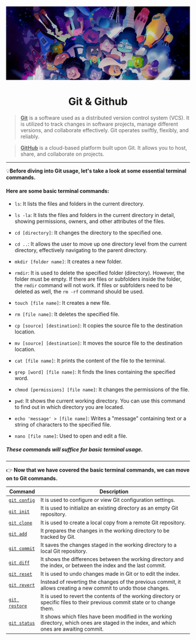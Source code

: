 ![git&github](github.jpeg)

<div align="center">
<h1>Git & Github</h1>
</div>

> **<u>Git</u>** is a software used as a distributed version control system (VCS). It is utilized to track changes in software projects, manage different versions, and collaborate effectively. Git operates swiftly, flexibly, and reliably.

> **<u>GitHub</u>** is a cloud-based platform built upon Git. It allows you to host, share, and collaborate on projects.

---

:bulb:**Before diving into Git usage, let's take a look at some essential terminal commands.**

#### Here are some basic terminal commands:

- `ls`: It lists the files and folders in the current directory.

- `ls -la`: It lists the files and folders in the current directory in detail, showing permissions, owners, and other attributes of the files.

- `cd [directory]`: It changes the directory to the specified one.

- `cd ..`: It allows the user to move up one directory level from the current directory, effectively navigating to the parent directory.

- `mkdir [folder name]`: It creates a new folder.

- `rmdir`: It is used to delete the specified folder (directory). However, the folder must be empty. If there are files or subfolders inside the folder, the `rmdir` command will not work. If files or subfolders need to be deleted as well, the `rm -rf` command should be used.

- `touch [file name]`: It creates a new file.

- `rm [file name]`: It deletes the specified file.

- `cp [source] [destination]`: It copies the source file to the destination location.

- `mv [source] [destination]`: It moves the source file to the destination location.

- `cat [file name]`: It prints the content of the file to the terminal.

- `grep [word] [file name]`: It finds the lines containing the specified word.

- `chmod [permissions] [file name]`: It changes the permissions of the file.

- `pwd`: It shows the current working directory. You can use this command to find out in which directory you are located.

- `echo 'message' > [file name]`: Writes a "message" containing text or a string of characters to the specified file.

- `nano [file name]`: Used to open and edit a file.

##### These commands will suffice for basic terminal usage.

---

&#128073; **Now that we have covered the basic terminal commands, we can move on to Git commands.**

| Command                      | Description                                                                                                                               |
| ---------------------------- | ----------------------------------------------------------------------------------------------------------------------------------------- |
| [`git config`](#gitConfig)   | It is used to configure or view Git configuration settings.                                                                               |
| [`git init`](#gitInit)       | It is used to initialize an existing directory as an empty Git repository.                                                                |
| [`git clone`](#gitClone)     | It is used to create a local copy from a remote Git repository.                                                                           |
| [`git add`](#gitAdd)         | It prepares the changes in the working directory to be tracked by Git.                                                                    |
| [`git commit`](#gitCommit)   | It saves the changes staged in the working directory to a local Git repository.                                                           |
| [`git diff`](#gitDiff)       | It shows the differences between the working directory and the index, or between the index and the last commit.                           |
| [`git reset`](#gitReset)     | It is used to undo changes made in Git or to edit the index.                                                                              |
| [`git revert`](#gitRevert)   | Instead of reverting the changes of the previous commit, it allows creating a new commit to undo those changes.                           |
| [`git restore`](#gitRestore) | It is used to revert the contents of the working directory or specific files to their previous commit state or to change them.            |
| [`git status`](#gitStatus)   | It shows which files have been modified in the working directory, which ones are staged in the index, and which ones are awaiting commit. |
